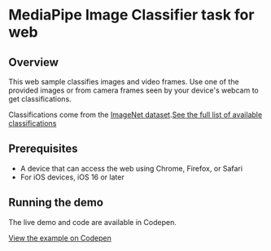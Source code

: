 # MediaPipe Image Classifier task for web

## Overview

This web sample classifies images and video frames. Use one of the provided images or from camera frames seen by your device's webcam to get classifications.

Classifications come from the [ImageNet dataset](https://www.image-net.org/).[See the full list of available classifications](https://storage.googleapis.com/mediapipe-tasks/image_classifier/labels.txt)

## Prerequisites

* A device that can access the web using Chrome, Firefox, or Safari
* For iOS devices, iOS 16 or later

## Running the demo

The live demo and code are available in Codepen.

[View the example on Codepen](https://codepen.io/mediapipe-preview/pen/BaVZejK)
